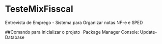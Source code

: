 # TesteMixFisscal
 Entrevista de Emprego - Sistema para Organizar notas NF-e e SPED
 
 
##Comando para inicializar o projeto
-Package Manager Console: Update-Database
